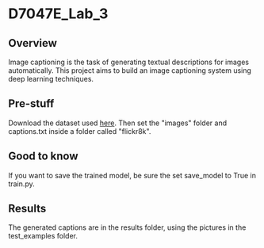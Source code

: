 # D7047E_Lab_3

## Overview
Image captioning is the task of generating textual descriptions for images automatically. This project aims to build an image captioning system using deep learning techniques.

## Pre-stuff
Download the dataset used [here](https://www.kaggle.com/dataset/e1cd22253a9b23b073794872bf565648ddbe4f17e7fa9e74766ad3707141adeb). Then set the "images" folder and captions.txt inside a folder called "flickr8k".

## Good to know
If you want to save the trained model, be sure the set save_model to True in train.py.

## Results
The generated captions are in the results folder, using the pictures in the test_examples folder. 
